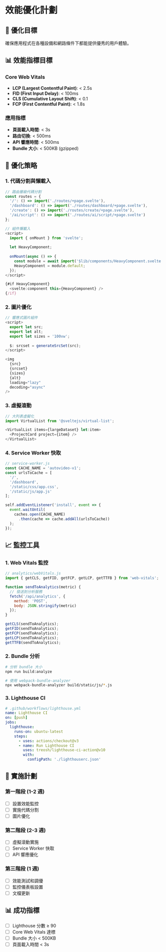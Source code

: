 # 效能優化計劃

## 🎯 優化目標

確保應用程式在各種設備和網路條件下都能提供優秀的用戶體驗。

## 📊 效能指標目標

### Core Web Vitals
- **LCP (Largest Contentful Paint)**: < 2.5s
- **FID (First Input Delay)**: < 100ms  
- **CLS (Cumulative Layout Shift)**: < 0.1
- **FCP (First Contentful Paint)**: < 1.8s

### 應用指標
- **頁面載入時間**: < 3s
- **路由切換**: < 500ms
- **API 響應時間**: < 500ms
- **Bundle 大小**: < 500KB (gzipped)

## 🚀 優化策略

### 1. 代碼分割與懶載入

```javascript
// 路由層級代碼分割
const routes = {
  '/': () => import('./routes/+page.svelte'),
  '/dashboard': () => import('./routes/dashboard/+page.svelte'),
  '/create': () => import('./routes/create/+page.svelte'),
  '/ai/script': () => import('./routes/ai/script/+page.svelte')
};

// 組件懶載入
<script>
  import { onMount } from 'svelte';
  
  let HeavyComponent;
  
  onMount(async () => {
    const module = await import('$lib/components/HeavyComponent.svelte');
    HeavyComponent = module.default;
  });
</script>

{#if HeavyComponent}
  <svelte:component this={HeavyComponent} />
{/if}
```

### 2. 圖片優化

```javascript
// 響應式圖片組件
<script>
  export let src;
  export let alt;
  export let sizes = '100vw';
  
  $: srcset = generateSrcSet(src);
</script>

<img
  {src}
  {srcset}
  {sizes}
  {alt}
  loading="lazy"
  decoding="async"
/>
```

### 3. 虛擬滾動

```javascript
// 大列表虛擬化
import VirtualList from '@sveltejs/virtual-list';

<VirtualList items={largeDataset} let:item>
  <ProjectCard project={item} />
</VirtualList>
```

### 4. Service Worker 快取

```javascript
// service-worker.js
const CACHE_NAME = 'autovideo-v1';
const urlsToCache = [
  '/',
  '/dashboard',
  '/static/css/app.css',
  '/static/js/app.js'
];

self.addEventListener('install', event => {
  event.waitUntil(
    caches.open(CACHE_NAME)
      .then(cache => cache.addAll(urlsToCache))
  );
});
```

## 📈 監控工具

### 1. Web Vitals 監控

```javascript
// analytics/webVitals.js
import { getCLS, getFID, getFCP, getLCP, getTTFB } from 'web-vitals';

function sendToAnalytics(metric) {
  // 發送到分析服務
  fetch('/api/analytics', {
    method: 'POST',
    body: JSON.stringify(metric)
  });
}

getCLS(sendToAnalytics);
getFID(sendToAnalytics);
getFCP(sendToAnalytics);
getLCP(sendToAnalytics);
getTTFB(sendToAnalytics);
```

### 2. Bundle 分析

```bash
# 分析 bundle 大小
npm run build:analyze

# 使用 webpack-bundle-analyzer
npx webpack-bundle-analyzer build/static/js/*.js
```

### 3. Lighthouse CI

```yaml
# .github/workflows/lighthouse.yml
name: Lighthouse CI
on: [push]
jobs:
  lighthouse:
    runs-on: ubuntu-latest
    steps:
      - uses: actions/checkout@v3
      - name: Run Lighthouse CI
        uses: treosh/lighthouse-ci-action@v10
        with:
          configPath: './lighthouserc.json'
```

## 🎯 實施計劃

### 第一階段 (1-2 週)
- [ ] 設置效能監控
- [ ] 實施代碼分割
- [ ] 圖片優化

### 第二階段 (2-3 週)  
- [ ] 虛擬滾動實施
- [ ] Service Worker 快取
- [ ] API 響應優化

### 第三階段 (1 週)
- [ ] 效能測試和調優
- [ ] 監控儀表板設置
- [ ] 文檔更新

## 📊 成功指標

- [ ] Lighthouse 分數 ≥ 90
- [ ] Core Web Vitals 達標
- [ ] Bundle 大小 < 500KB
- [ ] 頁面載入時間 < 3s